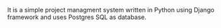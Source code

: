 It is a simple project managment system written in Python using Django framework and uses Postgres SQL as database.
